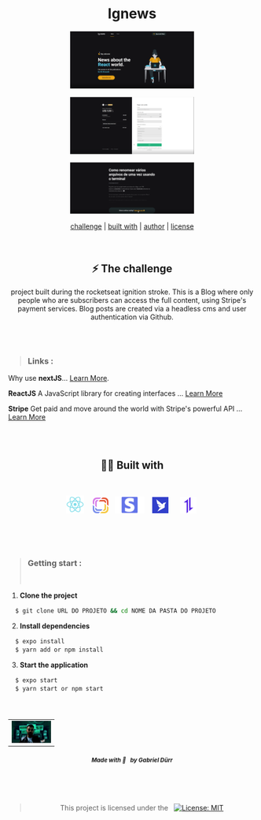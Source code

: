 <h1 align="center" class="line-1 anim-typewriter">Ignews</h1>

<div align="center">
<img  align="center" src="./.github/ig1.png" alt="Imagem do projeto" width="50%">      
 </div> </br>
 
<div align="center">
<img  align="center" src="./.github/ig2.png" alt="Imagem do projeto" width="50%">
  </div> </br>
  
<div align="center">
<img  align="center" src="./.github/igl.png" alt="Imagem do projeto" width="50%">
  </div> 
        
        



<br/>

<div align="center"  class="links">
        <a href="#challenge">challenge</a> |
        <a href="#built_with">built with</a> |
        <a href="#author">author</a> |
        <a href="#license">license</a> 
</div>

<br/>
<br/>

<h2 id="challenge"  align="center">⚡ The challenge </h2>

<div align="center">
        <p>
        project built during the rocketseat ignition stroke. This is a Blog where only people who are subscribers can access the full content, using Stripe's payment services. Blog posts are created via a headless cms and user authentication via Github.
</p>
</div>

<br/><br/>

> <h3> Links : </h3>

Why use <b>nextJS</b>... [Learn More](https://nextjs.org/learn/foundations/about-nextjs/what-is-nextjs#:~:text=js%3F-,Next.,and%20optimizations%20for%20your%20application. "Clique para ser redirecionado!").

<b>ReactJS</b> A JavaScript library for creating interfaces ... [Learn More](https://pt-br.reactjs.org/ "Clique para ser redirecionado!")

<b>Stripe</b> Get paid and move around the world with Stripe's powerful API  ... [Learn More](https://pt-br.reactjs.org/ "Clique para ser redirecionado!")



<br/><br/>

<h2 id="built_with" align="center"> 🧙‍♂️ Built with</h2>

<br>

<div  align="center" class="container-icons">

<p float="left">

<img  id="reactJS"  src="./.github/reactjs.png" width="36px"  hspace="7"/>

<img id="prismic-cms" src="./.github/prismiccms.png" width="32px" hspace="7" />

<img src="./.github/stripe.png" width="60px" hspace="2"/>

<img src="./.github/faunadb.webp" width="33px" hspace="10"/>

<img src="./.github/axios.png" width="33px"  hspace="10"/>

</p>

</div>

<br/>
<br/>
<br/>

> <h3> Getting start : </h3>
> <br/>

<div>

1. <b>Clone the project</b>

```bash
  $ git clone URL DO PROJETO && cd NOME DA PASTA DO PROJETO
```

2. <b>Install dependencies</b>

```bash
  $ expo install
  $ yarn add or npm install
```

3. <b>Start the application</b>

```bash
  $ expo start
  $ yarn start or npm start
```

</div>

<br>

<h5 id = "author" align="center"></h5>

<table align="center">
  <tr>
      <td>
      <a href="https://github.com/gabriel-durr">
        <img src="./.github/avatar.png" width="80px;" alt="Image Gabriel Dürr Author"/><br>
      </a>
      </td>
  </tr>
</table>

<div align="center">
        <sub><b><em>Made with 💜&ensp; by Gabriel Dürr </em></b></sub>
</div>

<br/>
<br/>
<br/>

<h2></h2>

<div align="center">
        
<h3 id="license" ></h3>

> This project is licensed under the &nbsp; [![License: MIT](https://img.shields.io/badge/License-MIT-yellow.svg)](LICENSE)

</div>

